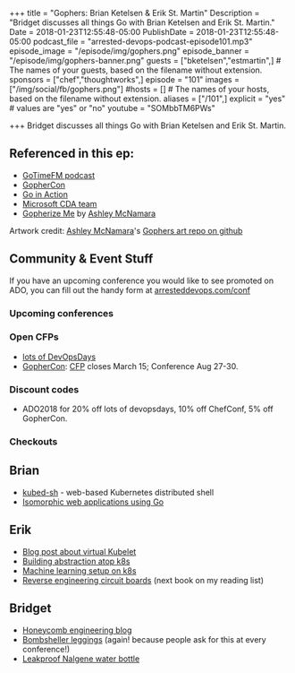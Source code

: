 +++
title = "Gophers: Brian Ketelsen & Erik St. Martin"
Description = "Bridget discusses all things Go with Brian Ketelsen and Erik St. Martin."
Date = 2018-01-23T12:55:48-05:00
PublishDate = 2018-01-23T12:55:48-05:00
podcast_file = "arrested-devops-podcast-episode101.mp3"
episode_image = "/episode/img/gophers.png"
episode_banner = "/episode/img/gophers-banner.png"
guests = ["bketelsen","estmartin",] # The names of your guests, based on the filename without extension.
sponsors = ["chef","thoughtworks",]
episode = "101"
images = ["/img/social/fb/gophers.png"]
#hosts = [] # The names of your hosts, based on the filename without extension.
aliases = ["/101",]
explicit = "yes" # values are "yes" or "no"
youtube = "SOMbbTM6PWs"

+++
Bridget discusses all things Go with Brian Ketelsen and Erik St. Martin.


## Referenced in this ep:

- [GoTimeFM podcast](https://changelog.com/gotime)
- [GopherCon](https://www.gophercon.com/)
- [Go in Action](https://www.manning.com/books/go-in-action)
- [Microsoft CDA team](https://developer.microsoft.com/advocates/)
- [Gopherize Me](https://gopherize.me/) by [Ashley McNamara](https://twitter.com/ashleymcnamara)

Artwork credit: [Ashley McNamara](https://twitter.com/ashleymcnamara)'s [Gophers art repo on github](https://github.com/ashleymcnamara/gophers)


## Community & Event Stuff

If you have an upcoming conference you would like to see promoted on ADO, you can fill out the handy form at [arresteddevops.com/conf](https://arresteddevops.com/conf)

### Upcoming conferences

### Open CFPs

- [lots of DevOpsDays](https://devopsdays.org/speaking)
- [GopherCon](https://www.gophercon.com/): [CFP](https://www.papercall.io/gophercon2018) closes March 15; Conference Aug 27-30.

### Discount codes
- ADO2018 for 20% off lots of devopsdays, 10% off ChefConf, 5% off GopherCon.

### Checkouts

## Brian
* [kubed-sh](http://kubed.sh/) - web-based Kubernetes distributed shell
* [Isomorphic web applications using Go](https://isomorphicgo.org/)

## Erik
* [Blog post about virtual Kubelet](https://erikstmartin.com/post/virtual-kubelet/)
* [Building abstraction atop k8s](https://www.openfaas.com/)
* [Machine learning setup on k8s](https://github.com/google/kubeflow)
* [Reverse engineering circuit boards](https://www.amazon.com/PCB-RE-Techniques-Mr-Keng-Tiong/dp/1979331383/) (next book on my reading list)


## Bridget
* [Honeycomb engineering blog](https://honeycomb.io/blog/)
* [Bombsheller leggings](https://shop.bombsheller.com/) (again! because people ask for this at every conference!)
* [Leakproof Nalgene water bottle](https://www.amazon.com/dp/B0043TG59E/)
